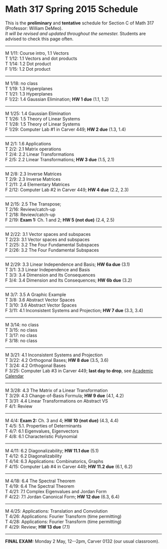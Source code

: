 # Math 317 Spring 2015 Schedule

This is the **preliminary** and **tentative** schedule for Section C of Math 317
(Professor: William DeMeo).  
*It will be revised and updated throughout the semester.* 
Students are advised to check this page often.

---------------------------------------------------------
M 1/11: Course intro, 1.1 Vectors  
T 1/12: 1.1 Vectors and dot products  
T 1/14: 1.2 Dot product  
F 1/15: 1.2 Dot product  

---------------------------------------------------------  
M 1/18: no class  
T 1/19: 1.3 Hyperplanes  
T 1/21: 1.3 Hyperplanes  
F 1/22: 1.4 Gaussian Elimination; **HW 1 due** (1.1, 1.2)  

---------------------------------------------------------  
M 1/25: 1.4 Gaussian Elimination   
T 1/26: 1.5 Theory of Linear Systems   
T 1/28: 1.5 Theory of Linear Systems   
F 1/29: Computer Lab #1 in Carver 449; **HW 2 due** (1.3, 1.4)  

---------------------------------------------------------  
M 2/1: 1.6 Applications  
T 2/2: 2.1 Matrix operations  
T 2/4: 2.2 Linear Transformations  
F 2/5: 2.2 Linear Transformations;   **HW 3 due** (1.5, 2.1)  

---------------------------------------------------------  
M 2/8: 2.3 Inverse Matrices  
T 2/9: 2.3 Inverse Matrices  
T 2/11: 2.4 Elementary Matrices  
F 2/12: Computer Lab #2 in Carver 449;   **HW 4 due** (2.2, 2.3)   

---------------------------------------------------------  
M 2/15: 2.5 The Transpose;  
T 2/16: Review/catch-up  
T 2/18: Review/catch-up  
F 2/19: **Exam 1:** Ch. 1 and 2; **HW 5 (not due)** (2.4, 2.5) 

---------------------------------------------------------  
M 2/22: 3.1 Vector spaces and subspaces  
T 2/23: 3.1 Vector spaces and subspaces  
T 2/25: 3.2 The Four Fundamental Subspaces   
F 2/26: 3.2 The Four Fundamental Subspaces  

---------------------------------------------------------  
M 2/29: 3.3 Linear Independence and Basis; **HW 6a due** (3.1)   
T 3/1: 3.3 Linear Independence and Basis   
T 3/3: 3.4 Dimension and Its Consequences  
F 3/4: 3.4 Dimension and Its Consequences; **HW 6b due** (3.2)   

---------------------------------------------------------  
M 3/7: 3.5 A Graphic Example  
T 3/8: 3.6 Abstract Vector Spaces  
T 3/10: 3.6 Abstract Vector Spaces  
F 3/11: 4.1 Inconsistent Systems and Projection; **HW 7 due** (3.3, 3.4)   

---------------------------------------------------------  
M 3/14: no class  
T 3/15: no class  
T 3/17: no class  
F 3/18: no class  

---------------------------------------------------------  
M 3/21: 4.1 Inconsistent Systems and Projection  
T 3/22: 4.2 Orthogonal Bases;  **HW 8 due** (3.5, 3.6)  
T 3/24: 4.2 Orthogonal Bases  
F 3/25: Computer Lab #3 in Carver 449; **last day to drop**, see [Academic Calendar](http://www.registrar.iastate.edu/calendar/cal-spring16)

---------------------------------------------------------  
M 3/28: 4.3 The Matrix of a Linear Transformation  
T 3/29: 4.3 Change-of-Basis Formula; **HW 9 due** (4.1, 4.2)    
T 3/31: 4.4 Linear Transformations on Abstract VS  
F 4/1: Review  

---------------------------------------------------------  
M 4/4: **Exam 2:** Ch. 3 and 4;  **HW 10 (not due)** (4.3, 4.4)   
T 4/5: 5.1. Properties of Determinants   
T 4/7: 6.1 Eigenvalues, Eigenvectors  
F 4/8: 6.1 Characteristic Polynomial  

---------------------------------------------------------  
M 4/11: 6.2 Diagonalizability; **HW 11.1 due** (5.1)  
T 4/12: 6.2 Diagonalizability  
T 4/14: 6.3 Applications: Combinatorics, Graphs  
F 4/15: Computer Lab #4 in Carver 449; **HW 11.2 due** (6.1, 6.2)  

---------------------------------------------------------  
M 4/18: 6.4 The Spectral Theorem  
T 4/19: 6.4 The Spectral Theorem  
T 4/21: 7.1 Complex Eigenvalues and Jordan Form   
F 4/22: 7.1 Jordan Canonical Form; **HW 12 due** (6.3, 6.4)  

---------------------------------------------------------  
M 4/25: Applications: Translation and Convolution  
T 4/26: Applications: Fourier Transform (time permitting)    
T 4/28: Applications: Fourier Transform (time permitting)  
F 4/29: Review;  **HW 13 due** (7.1)   

---------------------------------------------------------  
**FINAL EXAM:** Monday 2 May, 12--2pm, Carver 0132 (our usual classroom).


